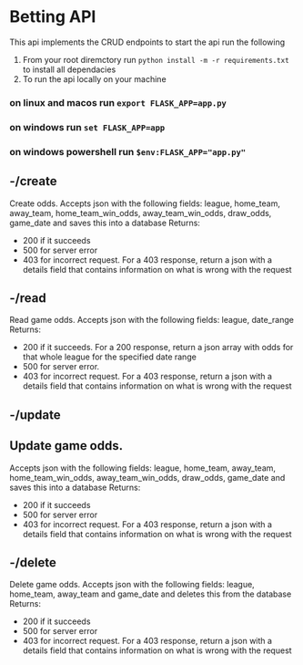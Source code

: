 # Betting API 
This api implements the CRUD  endpoints to start the api run the following
1. From your root diremctory run `python install -m -r requirements.txt` to install all dependacies
2. To run the api locally on your machine 
### on linux and macos run `export FLASK_APP=app.py`
### on windows run `set FLASK_APP=app`
### on windows powershell run `$env:FLASK_APP="app.py"`

## -/create

Create odds. 
Accepts json with the following fields: 
league, home_team, away_team, home_team_win_odds, away_team_win_odds, draw_odds, game_date and saves this into a database
Returns: 
- 200 if it succeeds
- 500 for server error
- 403 for incorrect request. For a 403 response, return a json with a details field that contains information on what is wrong with the request

## -/read

Read game odds. 
Accepts json with the following fields: 
league, date_range
Returns: 
- 200 if it succeeds. For a 200 response, return a json array with odds for that whole league for the specified date range
- 500 for server error.
- 403 for incorrect request. For a 403 response, return a json with a details field that contains information on what is wrong with the request

## -/update 

## Update game odds.
Accepts json with the following fields: 
league, home_team, away_team, home_team_win_odds, away_team_win_odds, draw_odds, game_date and saves this into a database
Returns:
- 200 if it succeeds
- 500 for server error
- 403 for incorrect request. For a 403 response, return a json with a details field that contains information on what is wrong with the request

## -/delete

Delete game odds.
Accepts json with the following fields: 
league, home_team, away_team and game_date and deletes this from the database
Returns: 
- 200 if it succeeds
- 500 for server error
- 403 for incorrect request. For a 403 response, return a json with a details field that contains information on what is wrong with the request
